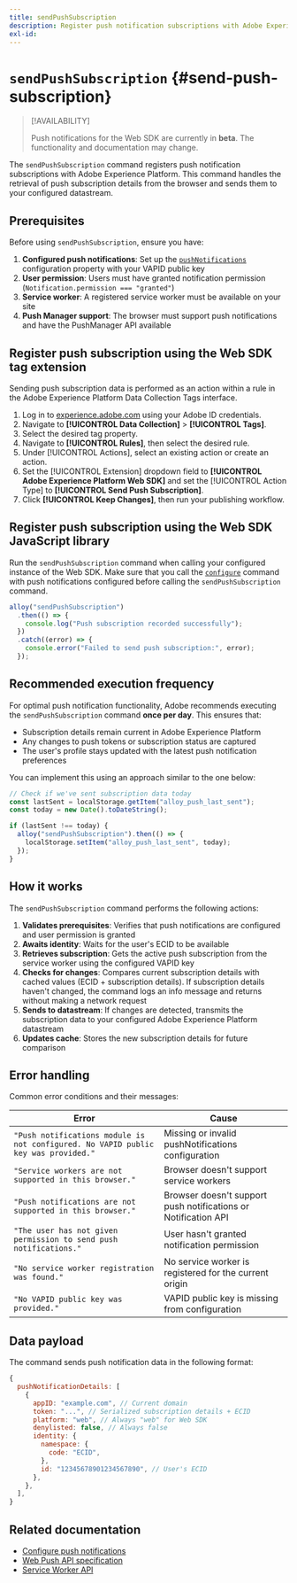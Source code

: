 ```yaml
---
title: sendPushSubscription
description: Register push notification subscriptions with Adobe Experience Platform.
exl-id:
---
```


# `sendPushSubscription` {#send-push-subscription}

>[!AVAILABILITY]
>
> Push notifications for the Web SDK are currently in **beta**. The functionality and documentation may change.

The `sendPushSubscription` command registers push notification subscriptions with Adobe Experience Platform. This command handles the retrieval of push subscription details from the browser and sends them to your configured datastream.

## Prerequisites

Before using `sendPushSubscription`, ensure you have:

1. **Configured push notifications**: Set up the [`pushNotifications`](configure/pushnotifications.md) configuration property with your VAPID public key
2. **User permission**: Users must have granted notification permission (`Notification.permission === "granted"`)
3. **Service worker**: A registered service worker must be available on your site
4. **Push Manager support**: The browser must support push notifications and have the PushManager API available

## Register push subscription using the Web SDK tag extension

Sending push subscription data is performed as an action within a rule in the Adobe Experience Platform Data Collection Tags interface.

1. Log in to [experience.adobe.com](https://experience.adobe.com) using your Adobe ID credentials.
1. Navigate to **[!UICONTROL Data Collection]** > **[!UICONTROL Tags]**.
1. Select the desired tag property.
1. Navigate to **[!UICONTROL Rules]**, then select the desired rule.
1. Under [!UICONTROL Actions], select an existing action or create an action.
1. Set the [!UICONTROL Extension] dropdown field to **[!UICONTROL Adobe Experience Platform Web SDK]** and set the [!UICONTROL Action Type] to **[!UICONTROL Send Push Subscription]**.
1. Click **[!UICONTROL Keep Changes]**, then run your publishing workflow.

## Register push subscription using the Web SDK JavaScript library

Run the `sendPushSubscription` command when calling your configured instance of the Web SDK. Make sure that you call the [`configure`](configure/overview.md) command with push notifications configured before calling the `sendPushSubscription` command.

```js
alloy("sendPushSubscription")
  .then(() => {
    console.log("Push subscription recorded successfully");
  })
  .catch((error) => {
    console.error("Failed to send push subscription:", error);
  });
```

## Recommended execution frequency

For optimal push notification functionality, Adobe recommends executing the `sendPushSubscription` command **once per day**. This ensures that:

- Subscription details remain current in Adobe Experience Platform
- Any changes to push tokens or subscription status are captured
- The user's profile stays updated with the latest push notification preferences

You can implement this using an approach similar to the one below:

```js
// Check if we've sent subscription data today
const lastSent = localStorage.getItem("alloy_push_last_sent");
const today = new Date().toDateString();

if (lastSent !== today) {
  alloy("sendPushSubscription").then(() => {
    localStorage.setItem("alloy_push_last_sent", today);
  });
}
```

## How it works

The `sendPushSubscription` command performs the following actions:

1. **Validates prerequisites**: Verifies that push notifications are configured and user permission is granted
2. **Awaits identity**: Waits for the user's ECID to be available
3. **Retrieves subscription**: Gets the active push subscription from the service worker using the configured VAPID key
4. **Checks for changes**: Compares current subscription details with cached values (ECID + subscription details). If subscription details haven't changed, the command logs an info message and returns without making a network request
5. **Sends to datastream**: If changes are detected, transmits the subscription data to your configured Adobe Experience Platform datastream
6. **Updates cache**: Stores the new subscription details for future comparison

## Error handling

Common error conditions and their messages:

| Error   | Cause  |
| ------- | ---- |
| `"Push notifications module is not configured. No VAPID public key was provided."` | Missing or invalid pushNotifications configuration  |
| `"Service workers are not supported in this browser."`  | Browser doesn't support service workers  |
| `"Push notifications are not supported in this browser."`  | Browser doesn't support push notifications or Notification API |
| `"The user has not given permission to send push notifications."` | User hasn't granted notification permission   |
| `"No service worker registration was found."`  | No service worker is registered for the current origin    |
| `"No VAPID public key was provided."`  | VAPID public key is missing from configuration  |

## Data payload

The command sends push notification data in the following format:

```js
{
  pushNotificationDetails: [
    {
      appID: "example.com", // Current domain
      token: "...", // Serialized subscription details + ECID
      platform: "web", // Always "web" for Web SDK
      denylisted: false, // Always false
      identity: {
        namespace: {
          code: "ECID",
        },
        id: "12345678901234567890", // User's ECID
      },
    },
  ],
}
```

## Related documentation

- [Configure push notifications](configure/pushnotifications.md)
- [Web Push API specification](https://developer.mozilla.org/en-US/docs/Web/API/Push_API)
- [Service Worker API](https://developer.mozilla.org/en-US/docs/Web/API/Service_Worker_API)
